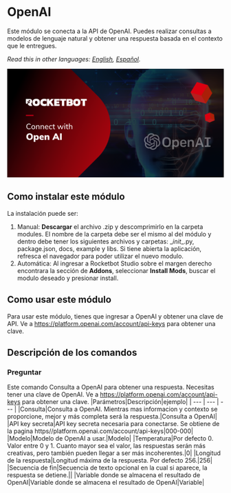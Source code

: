 # OpenAI
  
Este módulo se conecta a la API de OpenAI. Puedes realizar consultas a modelos de lenguaje natural y obtener una respuesta basada en el contexto que le entregues.  

*Read this in other languages: [English](Manual_OpenAI.md), [Español](Manual_OpenAI.es.md).*
  
![banner](imgs/Banner_OpenAI.png)

## Como instalar este módulo
  
La instalación puede ser:
1. Manual: __Descargar__ el archivo .zip y descomprimirlo en la carpeta modules. El nombre de la carpeta debe ser el mismo al del módulo y dentro debe tener los siguientes archivos y carpetas: \__init__.py, package.json, docs, example y libs. Si tiene abierta la aplicación, refresca el navegador para poder utilizar el nuevo modulo.
2. Automática: Al ingresar a Rocketbot Studio sobre el margen derecho encontrara la sección de **Addons**, seleccionar **Install Mods**, buscar el modulo deseado y presionar install.  




## Como usar este módulo
Para usar este módulo, tienes que ingresar a OpenAI y obtener una clave de API. Ve a https://platform.openai.com/account/api-keys para obtener una clave.


## Descripción de los comandos

### Preguntar
  
Este comando Consulta a OpenAI para obtener una respuesta. Necesitas tener una clave de OpenAI. Ve a https://platform.openai.com/account/api-keys para obtener una clave.
|Parámetros|Descripción|ejemplo|
| --- | --- | --- |
|Consulta|Consulta a OpenAI. Mientras mas informacion y contexto se proporcione, mejor y más completa será la respuesta.|Consulta a OpenAI|
|API key secreta|API key secreta necesaria para conectarse. Se obtiene de la pagina https//platform.openai.com/account/api-keys|000-000|
|Modelo|Modelo de OpenAI a usar.|Modelo|
|Temperatura|Por defecto 0. Valor entre 0 y 1. Cuanto mayor sea el valor, las respuestas serán más creativas, pero también pueden llegar a ser más incoherentes.|0|
|Longitud de la respuesta|Longitud máxima de la respuesta. Por defecto 256.|256|
|Secuencia de fin|Secuencia de texto opcional en la cual si aparece, la respuesta se detiene.||
|Variable donde se almacena el resultado de OpenAI|Variable donde se almacena el resultado de OpenAI|Variable|
